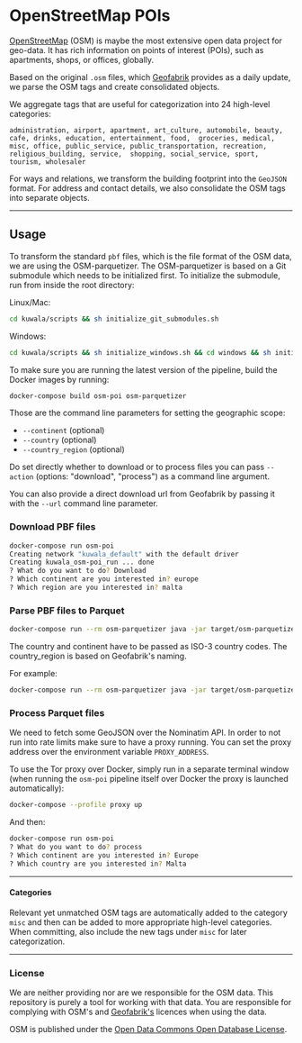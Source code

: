 # OpenStreetMap POIs

[OpenStreetMap](https://www.openstreetmap.org) (OSM) is maybe the most extensive open data project for geo-data. It has 
rich information on points of interest (POIs), such as apartments, shops, or offices, globally.

Based on the original `.osm` files, which [Geofabrik](http://download.geofabrik.de) provides as a daily update, we parse 
the OSM tags and create consolidated objects.

We aggregate tags that are useful for categorization into 24 high-level categories:

`administration, airport, apartment, art_culture, automobile, beauty, cafe, drinks, education, entertainment, food, 
groceries, medical, misc, office, public_service, public_transportation, recreation, religious_building, service, 
shopping, social_service, sport, tourism, wholesaler`

For ways and relations, we transform the building footprint into the `GeoJSON` format. For address and contact details, 
we also consolidate the OSM tags into separate objects.

---

## Usage

To transform the standard `pbf` files, which is the file format of the OSM data, we are using the OSM-parquetizer. The 
OSM-parquetizer is based on a Git submodule which needs to be initialized first. To initialize the submodule, run from 
inside the root directory:

Linux/Mac:

```zsh
cd kuwala/scripts && sh initialize_git_submodules.sh
```

Windows:

```zsh
cd kuwala/scripts && sh initialize_windows.sh && cd windows && sh initialize_git_submodules.sh
```

To make sure you are running the latest version of the pipeline, build the Docker images by running:

```zsh
docker-compose build osm-poi osm-parquetizer
```

Those are the command line parameters for setting the geographic scope:

- `--continent` (optional)
- `--country` (optional)
- `--country_region` (optional)

Do set directly whether to download or to process files you can pass `--action` (options: "download", "process") as a 
command line argument.

You can also provide a direct download url from Geofabrik by passing it with the `--url` command line parameter.

### Download PBF files

```zsh
docker-compose run osm-poi
Creating network "kuwala_default" with the default driver
Creating kuwala_osm-poi_run ... done
? What do you want to do? Download
? Which continent are you interested in? europe
? Which region are you interested in? malta
```

### Parse PBF files to Parquet

```zsh
docker-compose run --rm osm-parquetizer java -jar target/osm-parquetizer-1.0.1-SNAPSHOT.jar --continent=<continent> --country=<country> --country_region=<country_region>
```

The country and continent have to be passed as ISO-3 country codes. The country_region is based on Geofabrik's naming. 

For example:

```zsh
docker-compose run --rm osm-parquetizer java -jar target/osm-parquetizer-1.0.1-SNAPSHOT.jar --continent=eu --country=mlt
```

### Process Parquet files

We need to fetch some GeoJSON over the Nominatim API. In order to not run into rate limits make sure to have a proxy
running. You can set the proxy address over the environment variable `PROXY_ADDRESS`.

To use the Tor proxy over Docker, simply run in a separate terminal window (when running the `osm-poi` pipeline itself
over Docker the proxy is launched automatically):

```zsh
docker-compose --profile proxy up
```

And then:

```zsh
docker-compose run osm-poi
? What do you want to do? process
? Which continent are you interested in? Europe
? Which country are you interested in? Malta
```

---
#### Categories

Relevant yet unmatched OSM tags are automatically added to the category `misc` and then can be added to more appropriate high-level
categories. When committing, also include the new tags under `misc` for later categorization. 

---
### License

We are neither providing nor are we responsible for the OSM data. This repository is purely a tool for working with 
that data. You are responsible for complying with OSM's and [Geofabrik's](http://www.geofabrik.de) licences when using 
the data.

OSM is published under the [Open Data Commons Open Database License](https://www.openstreetmap.org/copyright).